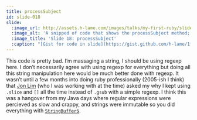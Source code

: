 ```yaml
---
title: processSubject
id: slide-018
slide:
  :image_url: http://assets.h-lame.com/images/talks/my-first-ruby/slides/018.png
  :image_alt: 'A snipped of code that shows the processSubject method; code: https://gist.github.com/h-lame/1f032a1f8181fe220d6f1c2c4d98f64e#file-slide-18-processsubject-rb'
  :image_title: 'Slide 18: processSubject'
  :caption: "[Gist for code in slide](https://gist.github.com/h-lame/1f032a1f8181fe220d6f1c2c4d98f64e#file-slide-18-processsubject-rb)\n"
---
```

This code is pretty bad.  I’m massaging a string, I should be using regexp here.  I don’t necessarily agree with using regexp for everything but doing all this string manipulation here would be much better done with regexp.  It wasn’t until a few months into doing ruby professionally (2005-ish I think) that [Jon Lim](http://snowblink.co.uk/) (who I was working with at the time) asked my why I kept using `.slice` and `[]` all the time instead of `.gsub` with a simple regexp.  I think this was a hangover from my Java days where regular expressions were percieved as slow and crappy, and strings were immutable so you did everything with [`StringBuffer`s](https://docs.oracle.com/javase/7/docs/api/java/lang/StringBuffer.html).


